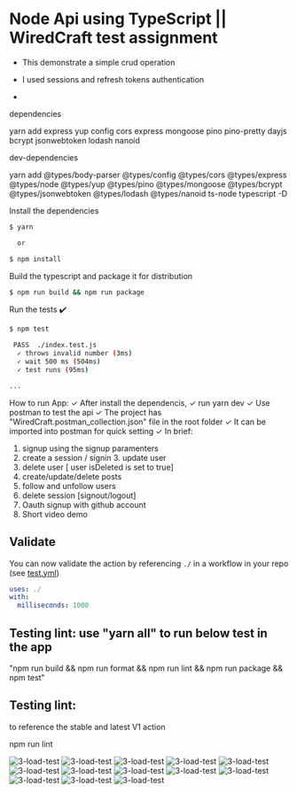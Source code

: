 <!-- <p align="center">
  <a href="https://github.com/melch-inno/wiredC/actions"><img alt="typescript-action status" src="https://github.com/melch-inno/wiredC/actions/workflows/test.yml/badge.svg"></a>
</p> -->

# Node Api using TypeScript || WiredCraft test assignment

- This demonstrate a simple crud operation

- I used sessions and refresh tokens authentication
-

dependencies

yarn add express yup config cors express mongoose pino pino-pretty dayjs bcrypt jsonwebtoken lodash nanoid

dev-dependencies

yarn add @types/body-parser @types/config @types/cors @types/express @types/node @types/yup @types/pino @types/mongoose @types/bcrypt @types/jsonwebtoken @types/lodash @types/nanoid ts-node typescript -D

Install the dependencies

```bash
$ yarn

  or

$ npm install
```

Build the typescript and package it for distribution

```bash
$ npm run build && npm run package
```

Run the tests :heavy_check_mark:

```bash
$ npm test

 PASS  ./index.test.js
  ✓ throws invalid number (3ms)
  ✓ wait 500 ms (504ms)
  ✓ test runs (95ms)

...
```

How to run App:
✓ After install the dependencis,
✓ run yarn dev
✓ Use postman to test the api
✓ The project has "WiredCraft.postman_collection.json" file in the root folder
✓ It can be imported into postman for quick setting
✓ In brief:

1. signup using the signup paramenters
2. create a session / signin 3. update user
3. delete user [ user isDeleted is set to true]
4. create/update/delete posts
5. follow and unfollow users
6. delete session [signout/logout]
7. Oauth signup with github account
8. Short video demo

## Validate

You can now validate the action by referencing `./` in a workflow in your repo (see [test.yml](.github/workflows/test.yml))

```yaml
uses: ./
with:
  milliseconds: 1000
```

## Testing lint: use "yarn all" to run below test in the app

"npm run build && npm run format && npm run lint && npm run package && npm test"

## Testing lint:

to reference the stable and latest V1 action

npm run lint

![3-load-test](./screenshots/1_1.png)
![3-load-test](./screenshots/2.png)
![3-load-test](./screenshots/2_1.png)
![3-load-test](./screenshots/3.png)
![3-load-test](./screenshots/4.png)
![3-load-test](./screenshots/5.png)
![3-load-test](./screenshots/7.png)
![3-load-test](./screenshots/8.png)
![3-load-test](./screenshots/9.png)
![3-load-test](./screenshots/10.png)
![3-load-test](./screenshots/11_1.png)
![3-load-test](./screenshots/11_2.png)
![3-load-test](./screenshots/11_3.png)
